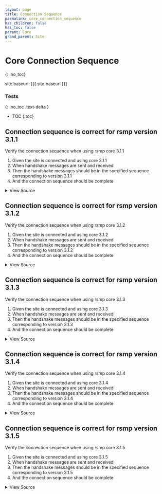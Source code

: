 ```yaml
---
layout: page
title: Connection Sequence
parmalink: core_connection_sequence
has_children: false
has_toc: false
parent: Core
grand_parent: Site
---
```


# Core Connection Sequence
{: .no_toc}

site.baseurl: [{{ site.baseurl }}]



### Tests
{: .no_toc .text-delta }

- TOC
{:toc}

## Connection sequence is correct for rsmp version 3.1.1

Verify the connection sequence when using rsmp core 3.1.1

1. Given the site is connected and using core 3.1.1
2. When handshake messages are sent and received
3. Then the handshake messages should be in the specified sequence corresponding to version 3.1.1
4. And the connection sequence should be complete

<details markdown="block">
  <summary>
     View Source
  </summary>
```ruby
check_sequence '3.1.1'
```
</details>




## Connection sequence is correct for rsmp version 3.1.2

Verify the connection sequence when using rsmp core 3.1.2

1. Given the site is connected and using core 3.1.2
2. When handshake messages are sent and received
3. Then the handshake messages should be in the specified sequence corresponding to version 3.1.2
4. And the connection sequence should be complete

<details markdown="block">
  <summary>
     View Source
  </summary>
```ruby
check_sequence '3.1.2'
```
</details>




## Connection sequence is correct for rsmp version 3.1.3

Verify the connection sequence when using rsmp core 3.1.3

1. Given the site is connected and using core 3.1.3
2. When handshake messages are sent and received
3. Then the handshake messages should be in the specified sequence corresponding to version 3.1.3
4. And the connection sequence should be complete

<details markdown="block">
  <summary>
     View Source
  </summary>
```ruby
check_sequence '3.1.3'
```
</details>




## Connection sequence is correct for rsmp version 3.1.4

Verify the connection sequence when using rsmp core 3.1.4

1. Given the site is connected and using core 3.1.4
2. When handshake messages are sent and received
3. Then the handshake messages should be in the specified sequence corresponding to version 3.1.4
4. And the connection sequence should be complete

<details markdown="block">
  <summary>
     View Source
  </summary>
```ruby
check_sequence '3.1.4'
```
</details>




## Connection sequence is correct for rsmp version 3.1.5

Verify the connection sequence when using rsmp core 3.1.5

1. Given the site is connected and using core 3.1.5
2. When handshake messages are sent and received
3. Then the handshake messages should be in the specified sequence corresponding to version 3.1.5
4. And the connection sequence should be complete

<details markdown="block">
  <summary>
     View Source
  </summary>
```ruby
check_sequence '3.1.5'
```
</details>


